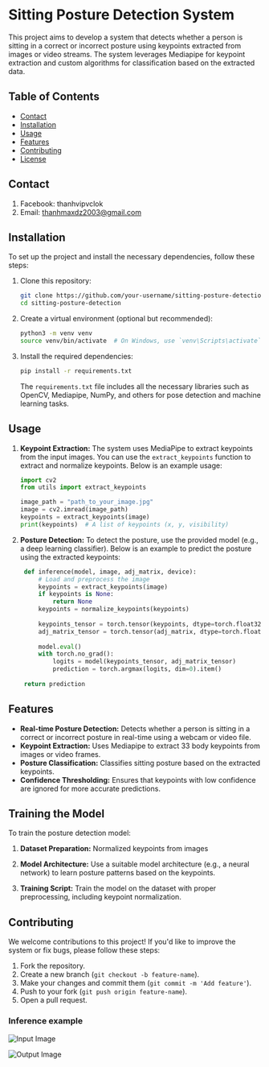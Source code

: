 # Sitting Posture Detection System

This project aims to develop a system that detects whether a person is sitting in a correct or incorrect posture using keypoints extracted from images or video streams. The system leverages Mediapipe for keypoint extraction and custom algorithms for classification based on the extracted data.

## Table of Contents

- [Contact](#contact)
- [Installation](#installation)
- [Usage](#usage)
- [Features](#features)
- [Contributing](#contributing)
- [License](#license)

## Contact

1. Facebook: thanhvipvclok
2. Email: thanhmaxdz2003@gmail.com

## Installation

To set up the project and install the necessary dependencies, follow these steps:

1. Clone this repository:

   ```bash
   git clone https://github.com/your-username/sitting-posture-detection.git
   cd sitting-posture-detection
   ```

2. Create a virtual environment (optional but recommended):

   ```bash
   python3 -m venv venv
   source venv/bin/activate  # On Windows, use `venv\Scripts\activate`
   ```

3. Install the required dependencies:

   ```bash
   pip install -r requirements.txt
   ```

   The `requirements.txt` file includes all the necessary libraries such as OpenCV, Mediapipe, NumPy, and others for pose detection and machine learning tasks.

## Usage

1. **Keypoint Extraction:**
   The system uses MediaPipe to extract keypoints from the input images. You can use the `extract_keypoints` function to extract and normalize keypoints. Below is an example usage:

   ```python
   import cv2
   from utils import extract_keypoints

   image_path = "path_to_your_image.jpg"
   image = cv2.imread(image_path)
   keypoints = extract_keypoints(image)
   print(keypoints)  # A list of keypoints (x, y, visibility)
   ```

2. **Posture Detection:**
   To detect the posture, use the provided model (e.g., a deep learning classifier). Below is an example to predict the posture using the extracted keypoints:

   ```python
    def inference(model, image, adj_matrix, device):
        # Load and preprocess the image
        keypoints = extract_keypoints(image)
        if keypoints is None:
            return None
        keypoints = normalize_keypoints(keypoints)
        
        keypoints_tensor = torch.tensor(keypoints, dtype=torch.float32, device=device)
        adj_matrix_tensor = torch.tensor(adj_matrix, dtype=torch.float32, device=device)
        
        model.eval()
        with torch.no_grad():
            logits = model(keypoints_tensor, adj_matrix_tensor) 
            prediction = torch.argmax(logits, dim=0).item() 
    
    return prediction
   ```


## Features

- **Real-time Posture Detection:** Detects whether a person is sitting in a correct or incorrect posture in real-time using a webcam or video file.
- **Keypoint Extraction:** Uses Mediapipe to extract 33 body keypoints from images or video frames.
- **Posture Classification:** Classifies sitting posture based on the extracted keypoints.
- **Confidence Thresholding:** Ensures that keypoints with low confidence are ignored for more accurate predictions.

## Training the Model

To train the posture detection model:

1. **Dataset Preparation:** Normalized keypoints from images

2. **Model Architecture:** Use a suitable model architecture (e.g., a neural network) to learn posture patterns based on the keypoints.
3. **Training Script:** Train the model on the dataset with proper preprocessing, including keypoint normalization.

## Contributing

We welcome contributions to this project! If you'd like to improve the system or fix bugs, please follow these steps:

1. Fork the repository.
2. Create a new branch (`git checkout -b feature-name`).
3. Make your changes and commit them (`git commit -m 'Add feature'`).
4. Push to your fork (`git push origin feature-name`).
5. Open a pull request.


### Inference example

![Input Image](assets/input_image.jpg)


![Output Image](assets/output_image.jpg)
